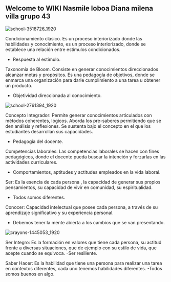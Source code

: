 ## Welcome to WIKI Nasmile loboa Diana milena villa grupo 43
![school-3518726_1920](https://user-images.githubusercontent.com/70041916/97937935-63a96f80-1d80-11eb-9073-14adca27b073.jpg)

Condicionamiento clásico.
Es un proceso interiorizado donde las habilidades y conocimiento, es un proceso
interiorizado, donde se establece una relación entre estímulos condicionados.
- Respuesta al estímulo.

Taxonomía de Bloom.
Consiste en generar conocimientos direccionados alcanzar metas y propósitos.
Es una pedagogía de objetivos, donde se enmarca una organización para darle
cumplimiento a una tarea u obtener un producto.
- Objetividad direccionada al conocimiento.

![school-2761394_1920](https://user-images.githubusercontent.com/70041916/98039183-97d36d80-1e1e-11eb-933d-7ff462c4a606.jpg)


Concepto Integrador:
Permite generar conocimientos articulados con métodos coherentes, lógicos.
Aborda los pre-saberes permitiendo que se den análisis y reflexiones. Se sustenta
bajo el concepto en el que los estudiantes desarrollan sus capacidades.
- Pedagogía del docente.

Competencias laborales:
Las competencias laborales se hacen con fines pedagógicos, donde el docente
pueda buscar la intención y forzarlas en las actividades curriculares.
- Comportamientos, aptitudes y actitudes empleados en la vida laboral.



Ser:
Es la esencia de cada persona , la capacidad de generar sus propios
pensamientos, su capacidad de vivir en comunidad, su espiritualidad.
- Todos somos diferentes.

Conocer:
Capacidad intelectual que posee cada persona, a través de su aprendizaje
significativo y su experiencia personal.
- Debemos tener la mente abierta a los cambios que se van presentando.

![crayons-1445053_1920](https://user-images.githubusercontent.com/70041916/98292063-5ffa3080-1fac-11eb-84a5-53611e7a89d1.jpg)

Ser Integro:
Es la formación en valores que tiene cada persona, su actitud frente a diversas
situaciones, que de ejemplo con su estilo de vida, que acepte cuando se
equivoca.
-Ser resiliente.

Saber Hacer:
Es la habilidad que tiene una persona para realizar una tarea en contextos
diferentes, cada uno tenemos habilidades diferentes.
-Todos somos buenos en algo.

